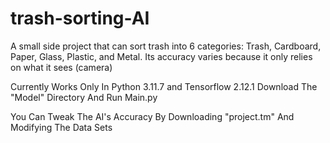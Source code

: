 # trash-sorting-AI
A small side project that can sort trash into 6 categories: Trash, Cardboard, Paper, Glass, Plastic, and Metal. Its accuracy varies because it only relies on what it sees (camera)

Currently Works Only In Python 3.11.7 and Tensorflow 2.12.1
Download The "Model" Directory And Run Main.py

You Can Tweak The AI's Accuracy By Downloading "project.tm" And Modifying The Data Sets
